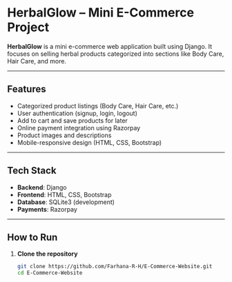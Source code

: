 #  HerbalGlow – Mini E-Commerce Project

**HerbalGlow** is a mini e-commerce web application built using Django. It focuses on selling herbal products categorized into sections like Body Care, Hair Care, and more.

---

##  Features

-  Categorized product listings (Body Care, Hair Care, etc.)
-  User authentication (signup, login, logout)
-  Add to cart and save products for later
-  Online payment integration using Razorpay
-  Product images and descriptions
-  Mobile-responsive design (HTML, CSS, Bootstrap)

---

##  Tech Stack

- **Backend**: Django
- **Frontend**: HTML, CSS, Bootstrap
- **Database**: SQLite3 (development)
- **Payments**: Razorpay

---

##  How to Run

1. **Clone the repository**  
   ```bash
   git clone https://github.com/Farhana-R-H/E-Commerce-Website.git
   cd E-Commerce-Website
